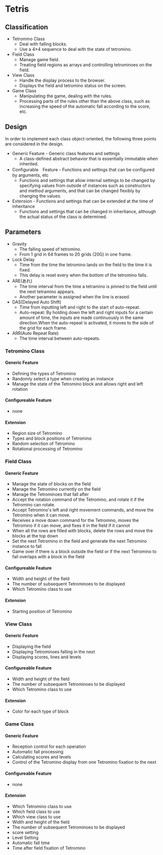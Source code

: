 # Tetris
## Classification
- Tetromino Class
  - Deal with falling blocks.
  - Use a 4×4 sequence to deal with the state of tetromino.
- Field Class
  - Manage game field.
  - Treating field regions as arrays and controlling tetrominoes on the field.
- View Class
  - Handle the display process to the browser.
  - Displays the field and tetromino status on the screen.
- Game Class
  - Manipulating the game, dealing with the rules.
  - Processing parts of the rules other than the above class, such as increasing the speed of the automatic fall according to the score, etc.
  
## Design
In order to implement each class object-oriented, the following three points are considered in the design.
- Generic Feature - Generic class features and settings
  - A class-defined abstract behavior that is essentially immutable when inherited.
- Configurable　Feature - Functions and settings that can be configured by arguments, etc
  - Functions and settings that allow internal settings to be changed by specifying values from outside of instances such as constructors and method arguments, and that can be changed flexibly by changing the values.
- Extension - Functions and settings that can be extended at the time of inheritance
  - Functions and settings that can be changed in inheritance, although the actual status of the class is determined.

## Parameters
- Gravity
  - The falling speed of tetromino.
  - From 1 grid in 64 frames to 20 grids (20G) in one frame.
- Lock Delay
  - Time from the time the tetromino lands on the field to the time it is fixed.
  - This delay is reset every when the bottom of the tetromino falls.
- ARE(あれ)
  - The time interval from the time a tetramino is pinned to the field until the next tetramino appears.
  - Another parameter is assigned when the line is erased.
- DAS(Delayed Auto Shift)
  - Time from inputting left and right to the start of auto-repeat.
  - Auto-repeat: By holding down the left and right inputs for a certain amount of time, the inputs are made continuously in the same direction.When the auto-repeat is activated, it moves to the side of the grid for each frame.
- ARR(Auto Repeat Rate)
  - The time interval between auto-repeats.

### Tetromino Class
#### Generic Feature
- Defining the types of Tetromino
- Randomly select a type when creating an instance
- Manage the state of the Tetromino block and allows right and left rotation
#### Configureable Feature
- none
#### Extension
- Region size of Tetromino
- Types and block positions of Tetromino
- Random selection of Tetromino
- Rotational processing of Tetromino

### Field Class
#### Generic Feature
- Manage the state of blocks on the field
- Manage the Tetromino currently on the field
- Manage the Tetrominoes that fall after
- Accept the rotation command of the Tetromino, and rotate it if the Tetromino can rotate.
- Accept Tetromino's left and right movement commands, and move the Tetromino when it can move.
- Receives a move down command for the Tetromino, moves the Tetromino if it can move, and fixes it in the field if it cannot
- When all the rows are filled with blocks, delete the rows and move the blocks at the top down
- Set the next Tetromino in the field and generate the next Tetromino instance to fall
- Game over if there is a block outside the field or if the next Tetromino to fall overlaps with a block in the field
#### Configureable Feature
- Width and height of the field
- The number of subsequent Tetrominoes to be displayed
- Which Tetromino class to use
#### Extension
- Starting position of Tetromino

### View Class
#### Generic Feature
- Displaying the field
- Displaying Tetrominoes falling in the next
- Displaying scores, lines and levels
#### Configureable Feature
- Width and height of the field
- The number of subsequent Tetrominoes to be displayed
- Which Tetromino class to use
#### Extension
- Color for each type of block

### Game Class
#### Generic Feature
- Reception control for each operation
- Automatic fall processing
- Calculating scores and levels
- Control of the Tetromino display from one Tetromino fixation to the next
#### Configureable Feature
- none
#### Extension
- Which Tetromino class to use
- Which field class to use
- Which view class to use
- Width and height of the field
- The number of subsequent Tetrominoes to be displayed
- score setting
- Level Setting
- Automatic fall time
- Time after field fixation of Tetromino